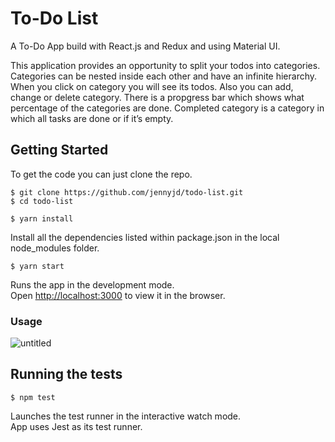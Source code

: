 # To-Do List

A To-Do App build with React.js and Redux and using Material UI.

This application provides an opportunity to split your todos into categories. Categories can be nested inside each other and have an infinite hierarchy.
When you click on category you will see its todos. Also you can add, change or delete category.
There is a propgress bar which shows what percentage of the categories are done. Completed category is a category in which all tasks are done or if it’s empty.


## Getting Started

To get the code you can just clone the repo.

```
$ git clone https://github.com/jennyjd/todo-list.git
$ cd todo-list
```

```
$ yarn install
```
Install all the dependencies listed within package.json in the local node_modules folder.

```
$ yarn start
```
Runs the app in the development mode.<br>
Open [http://localhost:3000](http://localhost:3000) to view it in the browser.

### Usage

![untitled](https://cloud.githubusercontent.com/assets/12400216/26261703/e42d32ac-3cda-11e7-9ca6-5a4b0f348696.png)


## Running the tests

```
$ npm test
```
Launches the test runner in the interactive watch mode.<br>
App uses Jest as its test runner.
